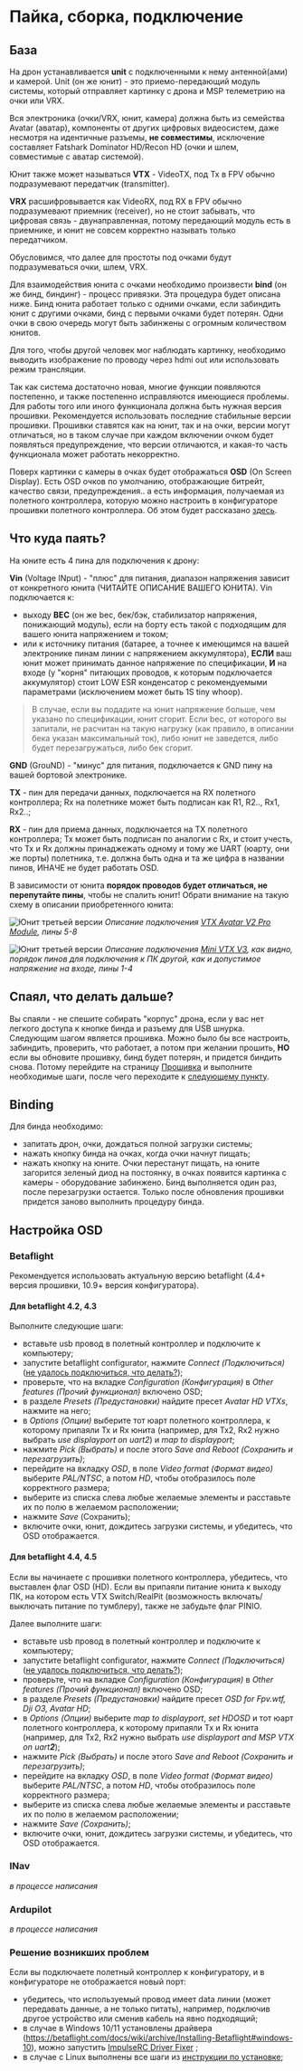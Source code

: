 # Пайка, сборка, подключение

## База

На дрон устанавливается **unit** с подключенными к нему антенной(ами) и камерой. Unit (он же юнит) - это приемо-передающий модуль системы, который отправляет картинку с дрона и MSP телеметрию на очки или VRX. 

Вся электроника (очки/VRX, юнит, камера) должна быть из семейства Avatar (аватар), компоненты от других цифровых видеосистем, даже несмотря на идентичные разъемы, **не совместимы**, исключение составляет Fatshark Dominator HD/Recon HD (очки и шлем, совместимые с аватар системой).

Юнит также может называться **VTX** - VideoTX, под Tx в FPV обычно подразумевают передатчик (transmitter).

**VRX** расшифровывается как VideoRX, под RX в FPV обычно подразумевают приемник (receiver), но не стоит забывать, что цифровая связь - двунаправленная, потому передающий модуль есть в приемнике, и юнит не совсем корректно называть только передатчиком.

Обусловимся, что далее для простоты под очками будут подразумеваться очки, шлем, VRX.

Для взаимодействия юнита с очками необходимо произвести **bind** (он же бинд, биндинг) - процесс привязки. Эта процедура будет описана ниже. Бинд юнита работает только с одними очками, если забиндить юнит с другими очками, бинд с первыми очками будет потерян. Одни очки в свою очередь могут быть забинжены с огромным количеством юнитов.

Для того, чтобы другой человек мог наблюдать картинку, необходимо выводить изображение по проводу через hdmi out или использовать режим трансляции.

Так как система достаточно новая, многие функции появляются постепенно, и также постепенно исправляются имеющиеся проблемы. Для работы того или иного функционала должна быть нужная версия прошивки. Рекомендуется использовать последние стабильные версии прошивки. Прошивки ставятся как на юнит, так и на очки, версии могут отличаться, но в таком случае при каждом включении очком будет появляться предупреждение, что версии отличаются, и какая-то часть функционала может работать некорректно.

Поверх картинки с камеры в очках будет отображаться **OSD** (On Screen Display). Есть OSD очков по умолчанию, отображающие битрейт, качество связи, предупреждения.. а есть информация, получаемая из полетного контроллера, которую можно настроить в конфигураторе прошивки полетного контроллера. Об этом будет рассказано [здесь](https://avatarfpv.ru/building.html#настроика-osd).

## Что куда паять?

На юните есть 4 пина для подключения к дрону:

**Vin** (Voltage INput) - "плюс" для питания, диапазон напряжения зависит от конкретного юнита (ЧИТАЙТЕ ОПИСАНИЕ ВАШЕГО ЮНИТА).
Vin подключается к:
* выходу **BEC** (он же bec, бек/бэк, стабилизатор напряжения, понижающий модуль), если на борту есть такой с подходящим для вашего юнита напряжением и током;
* или к источнику питания (батарее, а точнее к имеющимся на вашей электронике пинам линии с напряжением аккумулятора), **ЕСЛИ** ваш юнит может принимать данное напряжение по спецификации, **И** на входе (у "корня" питающих проводов, к которым подключается аккумулятор) стоит LOW ESR конденсатор с рекомендуемыми параметрами (исключением может быть 1S tiny whoop).

> В случае, если вы подадите на юнит напряжение больше, чем указано по спецификации, юнит сгорит. Если bec, от которого вы запитали, не расчитан на такую нагрузку (как правило, в описании бека указан максимальный ток), либо юнит не заведется, либо будет перезагружаться, либо бек сгорит.

**GND** (GrouND) - "минус" для питания, подключается к GND пину на вашей бортовой электронике.

**TX** - пин для передачи данных, подключается на RX полетного контроллера; Rx на полетнике может быть подписан как R1, R2.., Rx1, Rx2..;

**RX** - пин для приема данных, подключается на TX полетного контроллера; Tx может быть подписан по аналогии с Rx, и стоит учесть, что Tx и Rx должны принаджежать одному и тому же UART (юарту, они же порты) полетника, т.е. должна быть одна и та же цифра в названии пинов, ИНАЧЕ не будет работать OSD.

В зависимости от юнита **порядок проводов будет отличаться, не перепутайте пины**, чтобы не спалить юнит! Обрати внимание на такую схему в описании приобретенного юнита:

![Юнит третьей версии](./assets/v3unit.webp)
*Описание подключения [VTX Avatar V2 Pro Module](https://caddxfpv.com/collections/walksnail-avatar-system/products/walksnail-avatar-hd-pro-kit-dual-antenna?variant=46963284246830), пины 5-8*

![Юнит третьей версии](./assets/miniv2unit.webp)
*Описание подключения [Mini VTX V3](https://caddxfpv.com/collections/walksnail-avatar-system/products/walksnail-avatar-hd-mini-1s-lite-kit?variant=44159424528686), как видно, порядок пинов для подключения к ПК другой, как и допустимое напряжение на входе, пины 1-4*

## Спаял, что делать дальше?

Вы спаяли - не спешите собирать "корпус" дрона, если у вас нет легкого доступа к кнопке бинда и разъему для USB шнурка.
Следующим шагом является прошивка. Можно было бы все настроить, забиндить, проверить, что работает, а потом при желании прошить, **НО** если вы обновите прошивку, бинд будет потерян, и придется биндить снова. Потому перейдите на страницу [Прошивка](https://avatarfpv.ru/firmware.html) и выполните необходимые шаги, после чего переходите к [следующему пункту](https://avatarfpv.ru/building.html#Binding).

## Binding

Для бинда необходимо:
* запитать дрон, очки, дождаться полной загрузки системы;
* нажать кнопку бинда на очках, когда очки начнут пищать;
* нажать кнопку на юните.
Очки перестанут пищать, на юните загорится зеленый диод на постоянку, в очках появится картинка с камеры - оборудование забинжено. 
Бинд выполняется один раз, после перезагрузки остается. Только после обновления прошивки придется заново выполнить процедуру бинда.

## Настройка OSD

### Betaflight

Рекомендуется использовать актуальную версию betaflight (4.4+ версия прошивки, 10.9+ версия конфигуратора).

#### Для betaflight 4.2, 4.3 

Выполните следующие шаги:
* вставьте usb провод в полетный контроллер и подключите к компьютеру;
* запустите betaflight configurator, нажмите *Connect (Подключиться)* ([не удалось подключиться, что делать?](https://avatarfpv.ru/building.html#решение-возникших-проблем));
* проверьте, что на вкладке *Configuration (Конфигурация)* в *Other features (Прочий функционал)* включено OSD;
* в разделе *Presets (Предустановки)* найдите пресет *Avatar HD VTXs*, нажмите на него;
* в *Options (Опции)* выберите тот юарт полетного контроллера, к которому припаяли Tx и Rx юнита (например, для Tx2, Rx2 нужно выбрать *use displayport on uart2*) и *map to displayport*;
* нажмите *Pick (Выбрать)* и после этого *Save and Reboot (Сохранить и перезагрузить)*;
* перейдите на вкладку *OSD*, в поле *Video format (Формат видео)* выберите *PAL/NTSC*, а потом *HD*, чтобы отобразилось поле корректного размера;
* выберите из списка слева любые желаемые элементы и расставьте их по полю в желаемом расположении;
* нажмите *Save* (Сохранить);
* включите очки, юнит, дождитесь загрузки системы, и убедитесь, что OSD отображается.


#### Для betaflight 4.4, 4.5

Если вы начинаете с прошивки полетного контроллера, убедитесь, что выставлен флаг OSD (HD). Если вы припаяли питание юнита к выходу ПК, на котором есть VTX Switch/RealPit (возможность включать/выключать питание по тумблеру), также не забудьте флаг PINIO.

Далее выполните шаги:
* вставьте usb провод в полетный контроллер и подключите к компьютеру;
* запустите betaflight configurator, нажмите *Connect (Подключиться)* ([не удалось подключиться, что делать?](https://avatarfpv.ru/building.html#решение-возникших-проблем));
* проверьте, что на вкладке *Configuration (Конфигурация)* в *Other features (Прочий функционал)* включено OSD;
* в разделе *Presets (Предустановки)* найдите пресет *OSD for Fpv.wtf, Dji O3, Avatar HD*;
* в *Options (Опции)* выберите *map to displayport*, *set HDOSD* и тот юарт полетного контроллера, к которому припаяли Tx и Rx юнита (например, для Tx2, Rx2 нужно выбрать *use displayport and MSP VTX on uart**2***);
* нажмите *Pick (Выбрать)* и после этого *Save and Reboot (Сохранить и перезагрузить)*;
* перейдите на вкладку *OSD*, в поле *Video format (Формат видео)* выберите *PAL/NTSC*, а потом *HD*, чтобы отобразилось поле корректного размера;
* выберите из списка слева любые желаемые элементы и расставьте их по полю в желаемом расположении;
* нажмите *Save (Сохранить)*;
* включите очки, юнит, дождитесь загрузки системы, и убедитесь, что OSD отображается.

### INav
 *в процессе написания*

### Ardupilot
 *в процессе написания*

### Решение возникших проблем

Если вы подключаете полетный контроллер к конфигуратору, и в конфигураторе не отображается новый порт:
* убедитесь, что используемый провод имеет data линии (может передавать данные, а не только питать), например, подключив другое устройство или сменив кабель на явно подходящий;
* в случае в Windows 10/11 установлены драйвера (https://betaflight.com/docs/wiki/archive/Installing-Betaflight#windows-10), можно запустить [ImpulseRC Driver Fixer](https://impulserc.com/pages/downloads) ;
* в случае с Linux выполнены все шаги из [инструкции по установке](https://betaflight.com/docs/wiki/archive/Installing-Betaflight#platform-specific-linux);
